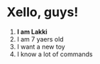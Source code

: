 # Xello, guys!
1. __I am Lakki__
2. I am 7 yaers old
3. I want a new toy
4. I know a lot of  commands
